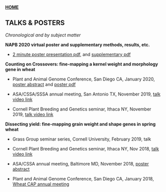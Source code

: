 **<span style="color: grey;"> [HOME](./index.md) </span>**

## TALKS & POSTERS

*Chronological and by subject matter*   

**NAPB 2020 virtual poster and supplementary methods, results, etc.**  

* [2 minute poster presentation pdf](), and [supplementary pdf](./Taagen_NAPB_poster_longform.pdf)   

**Counting on Crossovers: fine-mapping a kernel weight and morphology gene in wheat**  

* Plant and Animal Genome Conference, San Diego CA, January 2020, [poster abstract](https://plan.core-apps.com/pag_2020/abstract/c36ea450c35dad0021dfc0a90dfe64c9) and [poster pdf](./PAG20poster_corrected_Taagen.pdf)   

* ASA/CSSA/SSSA annual meeting, San Antonio TX, November 2019, [talk video link](https://scisoc.confex.com/scisoc/2019am/videogateway.cgi/id/37156?recordingid=37156)  

* Cornell Plant Breeding and Genetics seminar, Ithaca NY, November 2019, [talk video link](https://www.youtube.com/watch?v=6L21PvXzRYY&feature=youtu.be)  


**Dissecting yield: fine-mapping grain weight and shape genes in spring wheat**  

* Grass Group seminar series, Cornell University, February 2019, talk

* Cornell Plant Breeding and Genetics seminar, Ithaca NY, Nov 2018, [talk video link](https://www.youtube.com/watch?v=Nm9feWGV2kY&feature=youtu.be)                         

* ASA/CSSA annual meeting, Baltimore MD, November 2018, [poster abstract](https://scisoc.confex.com/scisoc/2018am/meetingapp.cgi/Paper/113895)   

* Plant and Animal Genome Conference, San Diego CA, January 2018, [Wheat CAP annual meeting](https://www.triticeaecap.org/seed-size-qtl-cloning-at-cornell-university/)
